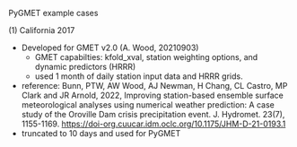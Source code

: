 PyGMET example cases

(1) California 2017
  - Developed for GMET v2.0 (A. Wood, 20210903)
    - GMET capabilties:  kfold_xval, station weighting options, and dynamic predictors (HRRR)
    - used 1 month of daily station input data and HRRR grids.
  - reference:
      Bunn, PTW, AW Wood, AJ Newman, H Chang, CL Castro, MP Clark and JR Arnold, 2022, Improving station-based ensemble surface meteorological 
        analyses using numerical weather prediction: A case study of the Oroville Dam crisis precipitation event. J. Hydromet. 23(7), 1155-1169. 
        https://doi-org.cuucar.idm.oclc.org/10.1175/JHM-D-21-0193.1
  - truncated to 10 days and used for PyGMET
